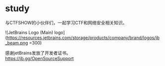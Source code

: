 # study
与CTFSHOW的小伙伴们，一起学习CTF和网络安全相关知识。

![JetBrains Logo (Main) logo](https://resources.jetbrains.com/storage/products/company/brand/logos/jb_beam.png =300)   

感谢jetBrains发放了开发者证书。   
https://jb.gg/OpenSourceSupport
